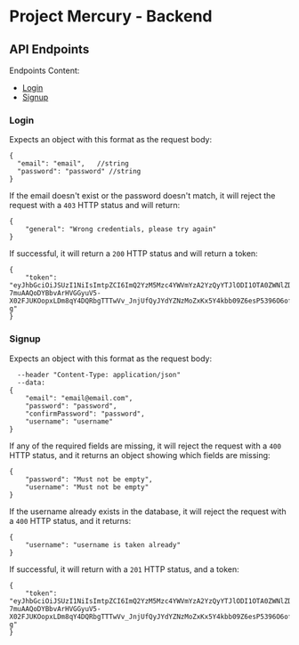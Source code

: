 # Project Mercury - Backend

## API Endpoints

Endpoints Content:

- [Login](#Login)
- [Signup](#Signup)

### Login

Expects an object with this format as the request body:

```
{
  "email": "email",   //string
  "password": "password" //string
}
```

If the email doesn't exist or the password doesn't match, it will reject the request with a `403` HTTP status and will return:

```
{
    "general": "Wrong credentials, please try again"
}
```

If successful, it will return a `200` HTTP status and will return a token:

```
{
    "token": "eyJhbGciOiJSUzI1NiIsImtpZCI6ImQ2YzM5Mzc4YWVmYzA2YzQyYTJlODI1OTA0ZWNlZDMwODg2YTk5MjIiLCJ0eXAiOiJKV1QifQ.eyJpc3MiOiJodHRwczovL3NlY3VyZXRva2VuLmdvb2dsZS5jb20vZm9ybS1idWlsZGVyLTk3YzNhIiwiYXVkIjoiZm9ybS1idWlsZGVyLTk3YzNhIiwiYXV0aF90aW1lIjoxNTcwODYxNDI0LCJ1c2VyX2lkIjoieFV6REMxR3F5bFAxWGVETFliNlpJU2VJME4wMyIsInN1YiI6InhVekRDMUdxeWxQMVhlRExZYjZaSVNlSTBOMDMiLCJpYXQiOjE1NzA4NjE0MjQsImV4cCI6MTU3MDg2NTAyNCwiZW1haWwiOiJmcmVzaEBnbWFpbC5jb20iLCJlbWFpbF92ZXJpZmllZCI6ZmFsc2UsImZpcmViYXNlIjp7ImlkZW50aXRpZXMiOnsiZW1haWwiOlsiZnJlc2hAZ21haWwuY29tIl19LCJzaWduX2luX3Byb3ZpZGVyIjoicGFzc3dvcmQifX0.OBUYq9ZXW8BXAcxqLLLRcfZRvzMVi6T19iQjzZVezlU7O30qT8wcLUbjMk3oYZMPCkHY97JK_te6uSDf1Dn7oXv7vx_alTaia1JTthK9QDceLFzVNoo2jQbOSfhssPw6eQIP5G3OkGhCYKfw0sx7WUMWBIxj69jlVQPIZQ1fCnBynhLlqs4Ua3p33ZmDeuHRdm59LJMerRH-7muAAQoDYBbvArHVGGyuV5-X02FJUKOopxLDm8qY4DQRbgTTTwVv_JnjUfQyJYdYZNzMoZxKx5Y4kbb09Z6esP5396O6oft0wOjDuz1cXXHBsCxvXvQHJF7rzcp1buszhdQq6v_b-g"
}
```

### Signup

Expects an object with this format as the request body:

```
  --header "Content-Type: application/json"
  --data:
{
	"email": "email@email.com",
	"password": "password",
	"confirmPassword": "password",
	"username": "username"
}
```

If any of the required fields are missing, it will reject the request with a `400` HTTP status, and it returns an object showing which fields are missing:

```
{
    "password": "Must not be empty",
    "username": "Must not be empty"
}
```

If the username already exists in the database, it will reject the request with a `400` HTTP status, and it returns:

```
{
    "username": "username is taken already"
}
```

If successful, it will return with a `201` HTTP status, and a token:

```
{
    "token": "eyJhbGciOiJSUzI1NiIsImtpZCI6ImQ2YzM5Mzc4YWVmYzA2YzQyYTJlODI1OTA0ZWNlZDMwODg2YTk5MjIiLCJ0eXAiOiJKV1QifQ.eyJpc3MiOiJodHRwczovL3NlY3VyZXRva2VuLmdvb2dsZS5jb20vZm9ybS1idWlsZGVyLTk3YzNhIiwiYXVkIjoiZm9ybS1idWlsZGVyLTk3YzNhIiwiYXV0aF90aW1lIjoxNTcwODYxNDI0LCJ1c2VyX2lkIjoieFV6REMxR3F5bFAxWGVETFliNlpJU2VJME4wMyIsInN1YiI6InhVekRDMUdxeWxQMVhlRExZYjZaSVNlSTBOMDMiLCJpYXQiOjE1NzA4NjE0MjQsImV4cCI6MTU3MDg2NTAyNCwiZW1haWwiOiJmcmVzaEBnbWFpbC5jb20iLCJlbWFpbF92ZXJpZmllZCI6ZmFsc2UsImZpcmViYXNlIjp7ImlkZW50aXRpZXMiOnsiZW1haWwiOlsiZnJlc2hAZ21haWwuY29tIl19LCJzaWduX2luX3Byb3ZpZGVyIjoicGFzc3dvcmQifX0.OBUYq9ZXW8BXAcxqLLLRcfZRvzMVi6T19iQjzZVezlU7O30qT8wcLUbjMk3oYZMPCkHY97JK_te6uSDf1Dn7oXv7vx_alTaia1JTthK9QDceLFzVNoo2jQbOSfhssPw6eQIP5G3OkGhCYKfw0sx7WUMWBIxj69jlVQPIZQ1fCnBynhLlqs4Ua3p33ZmDeuHRdm59LJMerRH-7muAAQoDYBbvArHVGGyuV5-X02FJUKOopxLDm8qY4DQRbgTTTwVv_JnjUfQyJYdYZNzMoZxKx5Y4kbb09Z6esP5396O6oft0wOjDuz1cXXHBsCxvXvQHJF7rzcp1buszhdQq6v_b-g"
}
```
